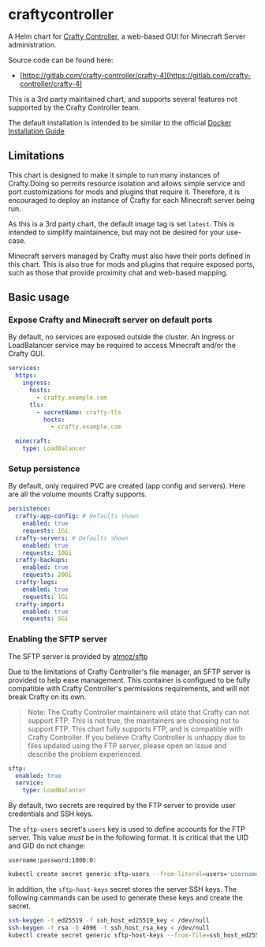 # craftycontroller

A Helm chart for [Crafty Controller](https://craftycontrol.com/), a web-based GUI for Minecraft Server administration.

Source code can be found here:

- [https://gitlab.com/crafty-controller/crafty-4](https://gitlab.com/crafty-controller/crafty-4)

This is a 3rd party maintained chart, and supports several features not supported by the Crafty Controller team.

The default installation is intended to be similar to the official [Docker Installation Guide](https://docs.craftycontrol.com/pages/getting-started/installation/docker/)

## Limitations

This chart is designed to make it simple to run many instances of Crafty.Doing so permits resource isolation and allows simple service and port customizations for mods and plugins that require it. Therefore, it is encouraged to deploy an instance of Crafty for each Minecraft server being run.

As this is a 3rd party chart, the default image tag is set `latest`. This is intended to simplify maintainence, but may not be desired for your use-case.

Minecraft servers managed by Crafty must also have their ports defined in this chart. This is also true for mods and plugins that require exposed ports, such as those that provide proximity chat and web-based mapping.

## Basic usage

### Expose Crafty and Minecraft server on default ports

By default, no services are exposed outside the cluster. An Ingress or LoadBalancer service may be required to access Minecraft and/or the Crafty GUI.

```yaml
services:
  https:
    ingress:
      hosts:
        - crafty.example.com
      tls:
        - secretName: crafty-tls
          hosts:
            - crafty.example.com

  minecraft:
    type: LoadBalancer
```

### Setup persistence

By default, only required PVC are created (app config and servers). Here are all the volume mounts Crafty supports.

```yaml
persistence:
  crafty-app-config: # Defaults shown
    enabled: true
    requests: 1Gi
  crafty-servers: # Defaults shown
    enabled: true
    requests: 10Gi
  crafty-backups:
    enabled: true
    requests: 20Gi
  crafty-logs:
    enabled: true
    requests: 1Gi
  crafty-import:
    enabled: true
    requests: 5Gi
```

### Enabling the SFTP server

The SFTP server is provided by [atmoz/sftp](https://github.com/atmoz/sftp)

Due to the limitations of Crafty Controller's file manager, an SFTP server is provided to help ease management. This container is configued to be fully compatible with Crafty Controller's permissions requirements, and will not break Crafty on its own.

> Note: The Crafty Controller maintainers will state that Crafty can not support FTP. This is not true, the maintainers are choosing not to support FTP. This chart fully supports FTP, and is compatible with Crafty Controller. If you believe Crafty Controller is unhappy due to files updated using the FTP server, please open an Issue and describe the problem experienced.

```yaml
sftp:
  enabled: true
  service:
    type: LoadBalancer
```

By default, two secrets are required by the FTP server to provide user credentials and SSH keys.

The `sftp-users` secret's `users` key is used to define accounts for the FTP server. This value *must* be in the following format. It is critical that the UID and GID do not change:

```text
username:password:1000:0:
```

```sh
kubectl create secret generic sftp-users --from-literal=users='username:password:1000:0:'
```

In addition, the `sftp-host-keys` secret stores the server SSH keys. The following cammands can be used to generate these keys and create the secret.

```sh
ssh-keygen -t ed25519 -f ssh_host_ed25519_key < /dev/null
ssh-keygen -t rsa -b 4096 -f ssh_host_rsa_key < /dev/null
kubectl create secret generic sftp-host-keys --from-file=ssh_host_ed25519_key,ssh_host_ed25519_key.pub,ssh_host_rsa_key,ssh_host_rsa_key.pub
```
